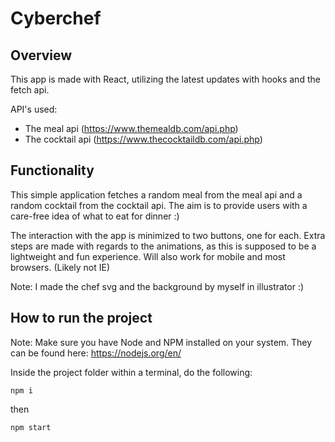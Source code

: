 # Cyberchef

## Overview

This app is made with React, utilizing the latest updates with hooks and the fetch api.

API's used:
* The meal api (https://www.themealdb.com/api.php)
* The cocktail api (https://www.thecocktaildb.com/api.php)

## Functionality

This simple application fetches a random meal from the meal api and a random cocktail from the cocktail api. The aim is to provide users with a care-free idea of what to eat for dinner :)

The interaction with the app is minimized to two buttons, one for each. Extra steps are made with regards to the animations, as this is supposed to be a lightweight and fun experience. Will also work for mobile and most browsers. (Likely not IE)

Note: I made the chef svg and the background by myself in illustrator :)

## How to run the project

Note: Make sure you have Node and NPM installed on your system. They can be found here: https://nodejs.org/en/

Inside the project folder within a terminal, do the following:
```
npm i
```
then 
```
npm start
```